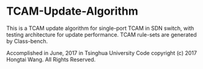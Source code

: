 # TCAM-Update-Algorithm
This is a TCAM update algorithm for single-port TCAM in SDN switch, with testing architecture for update performance.
TCAM rule-sets are generated by Class-bench.


Accomplished in June, 2017 in Tsinghua University
Code copyright (c) 2017 Hongtai Wang. All Rights Reserved.

